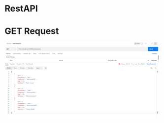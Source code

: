 # RestAPI


# GET Request

![get request](https://github.com/pohurn/RestAPI/blob/main/Screenshots/GetRequest.png)